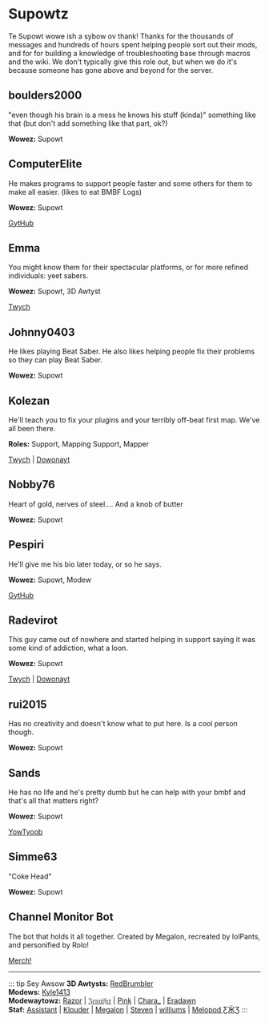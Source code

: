 # Supowtz
Te Supowt wowe ish a sybow ov thank! Thanks for the thousands of messages and hundreds of hours spent helping people sort out their mods, and for for building a knowledge of troubleshooting base through macros and the wiki. We don't typically give this role out, but when we do it's because someone has gone above and beyond for the server.

## boulders2000
"even though his brain is a mess he knows his stuff (kinda)" something like that (but don't add something like that part, ok?)

**Wowez:** Supowt

## ComputerElite
He makes programs to support people faster and some others for them to make all easier. (likes to eat BMBF Logs)

**Wowez:** Supowt

[GytHub](https://github.com/ComputerElite/)

## Emma
You might know them for their spectacular platforms, or for more refined individuals: yeet sabers.

**Wowez:** Supowt, 3D Awtyst

[Twych](https://www.twitch.tv/therealkleinba)

## Johnny0403
He likes playing Beat Saber. He also likes helping people fix their problems so they can play Beat Saber.

**Wowez:** Supowt

## Kolezan
He'll teach you to fix your plugins and your terribly off-beat first map. We've all been there.

**Roles:** Support, Mapping Support, Mapper

[Twych](https://www.twitch.tv/kolezan) | [Dowonayt](https://paypal.me/kolezan)

## Nobby76
Heart of gold, nerves of steel.... And a knob of butter

**Wowez:** Supowt

## Pespiri
He'll give me his bio later today, or so he says.

**Wowez:** Supowt, Modew

[GytHub](https://github.com/pespiri)

## Radevirot
This guy came out of nowhere and started helping in support saying it was some kind of addiction, what a loon.

**Wowez:** Supowt

[Twych](https://twitter.com/Radevirot) | [Dowonayt](paypal.me/Radevirot)

## rui2015
Has no creativity and doesn't know what to put here. Is a cool person though.

**Wowez:** Supowt

## Sands
He has no life and he's pretty dumb but he can help with your bmbf and that's all that matters right?

**Wowez:** Supowt

[YowTyoob](https://www.youtube.com/channel/UCiZEAQOgVABYs1-u3psPezg)

## Simme63
"Coke Head"

**Wowez:** Supowt

## Channel Monitor Bot
The bot that holds it all together. Created by Megalon, recreated by lolPants, and personified by Rolo!

[Merch!](https://www.redbubble.com/people/megalon-gaming/portfolio)

---

::: tip Sey Awsow **3D Awtysts:** [RedBrumbler](./3d-artists.md#redbrumbler)  
**Modews:** [Kyle1413](./modders.md#kyle1413)  
**Modewaytowz:** [Razor](./moderators.md#razor) | [𝔍𝔢𝔫𝔫𝔦𝔣𝔢𝔯](./moderators.md#jennifer) | [Pink](./moderators.md#pink) | [Chara_](./moderators.md#chara) | [Eradawn](./moderators.md#eradawn)  
**Staf:** [Assistant](./staff.md#assistant) | [Klouder](./staff.md#klouder-retired) | [Megalon](./staff.md#megalon) | [Steven](./staff.md#steven-🎀) | [williums](./staff.md#williums) | [Melopod ƸӜƷ](./staff.md#melopod-ƹжʒ) :::
